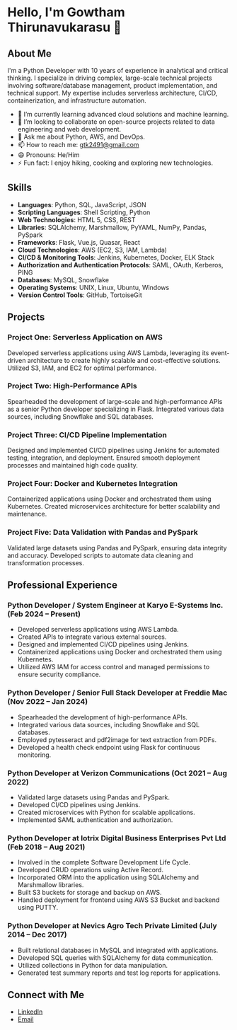 # Hello, I'm Gowtham Thirunavukarasu 👋

## About Me
I'm a Python Developer with 10 years of experience in analytical and critical thinking. I specialize in driving complex, large-scale technical projects involving software/database management, product implementation, and technical support. My expertise includes serverless architecture, CI/CD, containerization, and infrastructure automation.

- 🌱 I’m currently learning advanced cloud solutions and machine learning.
- 👯 I’m looking to collaborate on open-source projects related to data engineering and web development.
- 💬 Ask me about Python, AWS, and DevOps.
- 📫 How to reach me: [gtk2491@gmail.com](mailto:gtk2491@gmail.com)
- 😄 Pronouns: He/Him
- ⚡ Fun fact: I enjoy hiking, cooking and exploring new technologies.

## Skills
- **Languages**: Python, SQL, JavaScript, JSON
- **Scripting Languages**: Shell Scripting, Python
- **Web Technologies**: HTML 5, CSS, REST
- **Libraries**: SQLAlchemy, Marshmallow, PyYAML, NumPy, Pandas, PySpark
- **Frameworks**: Flask, Vue.js, Quasar, React
- **Cloud Technologies**: AWS (EC2, S3, IAM, Lambda)
- **CI/CD & Monitoring Tools**: Jenkins, Kubernetes, Docker, ELK Stack
- **Authorization and Authentication Protocols**: SAML, OAuth, Kerberos, PING
- **Databases**: MySQL, Snowflake
- **Operating Systems**: UNIX, Linux, Ubuntu, Windows
- **Version Control Tools**: GitHub, TortoiseGit

## Projects
### Project One: Serverless Application on AWS
Developed serverless applications using AWS Lambda, leveraging its event-driven architecture to create highly scalable and cost-effective solutions. Utilized S3, IAM, and EC2 for optimal performance.

### Project Two: High-Performance APIs
Spearheaded the development of large-scale and high-performance APIs as a senior Python developer specializing in Flask. Integrated various data sources, including Snowflake and SQL databases.

### Project Three: CI/CD Pipeline Implementation
Designed and implemented CI/CD pipelines using Jenkins for automated testing, integration, and deployment. Ensured smooth deployment processes and maintained high code quality.

### Project Four: Docker and Kubernetes Integration
Containerized applications using Docker and orchestrated them using Kubernetes. Created microservices architecture for better scalability and maintenance.

### Project Five: Data Validation with Pandas and PySpark
Validated large datasets using Pandas and PySpark, ensuring data integrity and accuracy. Developed scripts to automate data cleaning and transformation processes.

## Professional Experience
### Python Developer / System Engineer at Karyo E-Systems Inc. (Feb 2024 – Present)
- Developed serverless applications using AWS Lambda.
- Created APIs to integrate various external sources.
- Designed and implemented CI/CD pipelines using Jenkins.
- Containerized applications using Docker and orchestrated them using Kubernetes.
- Utilized AWS IAM for access control and managed permissions to ensure security compliance.

### Python Developer / Senior Full Stack Developer at Freddie Mac (Nov 2022 – Jan 2024)
- Spearheaded the development of high-performance APIs.
- Integrated various data sources, including Snowflake and SQL databases.
- Employed pytesseract and pdf2image for text extraction from PDFs.
- Developed a health check endpoint using Flask for continuous monitoring.

### Python Developer at Verizon Communications (Oct 2021 – Aug 2022)
- Validated large datasets using Pandas and PySpark.
- Developed CI/CD pipelines using Jenkins.
- Created microservices with Python for scalable applications.
- Implemented SAML authentication and authorization.

### Python Developer at Iotrix Digital Business Enterprises Pvt Ltd (Feb 2018 – Aug 2021)
- Involved in the complete Software Development Life Cycle.
- Developed CRUD operations using Active Record.
- Incorporated ORM into the application using SQLAlchemy and Marshmallow libraries.
- Built S3 buckets for storage and backup on AWS.
- Handled deployment for frontend using AWS S3 Bucket and backend using PUTTY.

### Python Developer at Nevics Agro Tech Private Limited (July 2014 – Dec 2017)
- Built relational databases in MySQL and integrated with applications.
- Developed SQL queries with SQLAlchemy for data communication.
- Utilized collections in Python for data manipulation.
- Generated test summary reports and test log reports for applications.

## Connect with Me
- [LinkedIn](https://www.linkedin.com/in/gowtham-thirunavukarasu-4361a2239)
- [Email](mailto:gtk2491@gmail.com)
